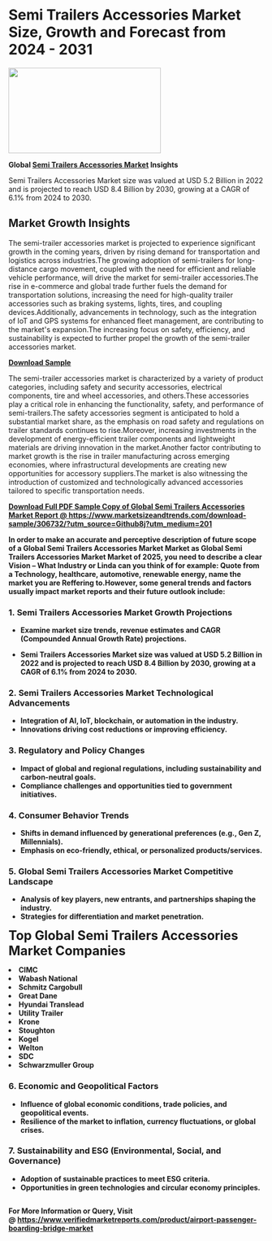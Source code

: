 <H1>Semi Trailers Accessories Market Size, Growth and Forecast from 2024 - 2031</H1><img class="aligncenter size-medium wp-image-584254" src="https://thirdeyenews.in/wp-content/uploads/2024/09/Global-Market-Research-300x168.jpeg" alt="" width="300" height="168" /><p><strong>Global&nbsp;<a href="https://www.marketsizeandtrends.com/download-sample/306732/?utm_source=Github8j?utm_medium=201">Semi Trailers Accessories Market</a> Insights</strong></p><p>Semi Trailers Accessories Market size was valued at USD 5.2 Billion in 2022 and is projected to reach USD 8.4 Billion by 2030, growing at a CAGR of 6.1% from 2024 to 2030.</p><p><h2>Market Growth Insights</h2> <p>The semi-trailer accessories market is projected to experience significant growth in the coming years, driven by rising demand for transportation and logistics across industries.The growing adoption of semi-trailers for long-distance cargo movement, coupled with the need for efficient and reliable vehicle performance, will drive the market for semi-trailer accessories.The rise in e-commerce and global trade further fuels the demand for transportation solutions, increasing the need for high-quality trailer accessories such as braking systems, lights, tires, and coupling devices.Additionally, advancements in technology, such as the integration of IoT and GPS systems for enhanced fleet management, are contributing to the market's expansion.The increasing focus on safety, efficiency, and sustainability is expected to further propel the growth of the semi-trailer accessories market.</p> <p><strong><a href="#">Download Sample</a></strong></p> <p>The semi-trailer accessories market is characterized by a variety of product categories, including safety and security accessories, electrical components, tire and wheel accessories, and others.These accessories play a critical role in enhancing the functionality, safety, and performance of semi-trailers.The safety accessories segment is anticipated to hold a substantial market share, as the emphasis on road safety and regulations on trailer standards continues to rise.Moreover, increasing investments in the development of energy-efficient trailer components and lightweight materials are driving innovation in the market.Another factor contributing to market growth is the rise in trailer manufacturing across emerging economies, where infrastructural developments are creating new opportunities for accessory suppliers.The market is also witnessing the introduction of customized and technologically advanced accessories tailored to specific transportation needs.</p> <p><strong><a href="#"></p><p><span class=""><strong>Download Full PDF Sample Copy of Global Semi Trailers Accessories Market Report</strong> @ <a href="https://www.marketsizeandtrends.com/download-sample/306732/?utm_source=Github8j?utm_medium=201" target="_blank">https://www.marketsizeandtrends.com/download-sample/306732/?utm_source=Github8j?utm_medium=201</a></span></p><p>In order to make an accurate and perceptive description of future scope of a Global&nbsp;Semi Trailers Accessories Market Market as Global&nbsp;Semi Trailers Accessories Market Market of 2025, you need to describe a clear Vision &ndash; What Industry or Linda can you think of for example: Quote from a Technology, healthcare, automotive, renewable energy, name the market you are Reffering to.However, some general trends and factors usually impact market reports and their future outlook include:</p><h3>1.&nbsp;<strong>Semi Trailers Accessories Market Growth Projections</strong></h3><ul><li>Examine market size trends, revenue estimates and CAGR (Compounded Annual Growth Rate) projections.</li><li><p>Semi Trailers Accessories Market size was valued at USD 5.2 Billion in 2022 and is projected to reach USD 8.4 Billion by 2030, growing at a CAGR of 6.1% from 2024 to 2030.</p></li></ul><h3>2.&nbsp;<strong>Semi Trailers Accessories Market Technological Advancements</strong></h3><ul><li>Integration of AI, IoT, blockchain, or automation in the industry.</li><li>Innovations driving cost reductions or improving efficiency.</li></ul><h3>3.&nbsp;<strong>Regulatory and Policy Changes</strong></h3><ul><li>Impact of global and regional regulations, including sustainability and carbon-neutral goals.</li><li>Compliance challenges and opportunities tied to government initiatives.</li></ul><h3>4.&nbsp;<strong>Consumer Behavior Trends</strong></h3><ul><li>Shifts in demand influenced by generational preferences (e.g., Gen Z, Millennials).</li><li>Emphasis on eco-friendly, ethical, or personalized products/services.</li></ul><h3>5.&nbsp;<strong>Global Semi Trailers Accessories Market Competitive Landscape</strong></h3><ul><li>Analysis of key players, new entrants, and partnerships shaping the industry.</li><li>Strategies for differentiation and market penetration.</li></ul><p data-pm-slice="1 1 []"><span style="color: inherit; font-family: inherit; font-size: 25px;">Top Global Semi Trailers Accessories Market Companies</span></p><div class="" data-test-id=""><p><li>CIMC</li><li> Wabash National</li><li> Schmitz Cargobull</li><li> Great Dane</li><li> Hyundai Translead</li><li> Utility Trailer</li><li> Krone</li><li> Stoughton</li><li> Kogel</li><li> Welton</li><li> SDC</li><li> Schwarzmuller Group</li></p></div><h3>6.&nbsp;<strong>Economic and Geopolitical Factors</strong></h3><ul><li>Influence of global economic conditions, trade policies, and geopolitical events.</li><li>Resilience of the market to inflation, currency fluctuations, or global crises.</li></ul><h3>7.&nbsp;<strong>Sustainability and ESG (Environmental, Social, and Governance)</strong></h3><ul><li>Adoption of sustainable practices to meet ESG criteria.</li><li>Opportunities in green technologies and circular economy principles.</li></ul><h2><strong style="font-size: 14px;">For More Information or Query, Visit @&nbsp;</strong><a style="background-color: #ffffff; font-size: 14px;" href="https://www.marketsizeandtrends.com/report/semi-trailers-accessories-market/" target="_blank">https://www.verifiedmarketreports.com/product/airport-passenger-boarding-bridge-market</a></h2>